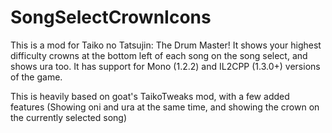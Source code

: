# SongSelectCrownIcons
 
This is a mod for Taiko no Tatsujin: The Drum Master! 
It shows your highest difficulty crowns at the bottom left of each song on the song select, and shows ura too.
It has support for Mono (1.2.2) and IL2CPP (1.3.0+) versions of the game.

This is heavily based on goat's TaikoTweaks mod, with a few added features (Showing oni and ura at the same time, and showing the crown on the currently selected song)
